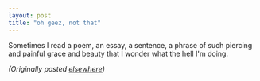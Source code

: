 ```yaml
---
layout: post
title: "oh geez, not that"
---
```




Sometimes I read a poem, an essay, a sentence, a phrase of such piercing and painful grace and beauty that I wonder what the hell I'm doing.

<p>
<p><em>(Originally posted <a href="http://use.perl.org/~lachoy/journal/2862">elsewhere</a>)</em></p>


